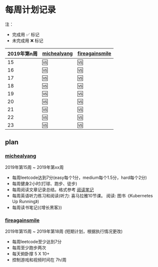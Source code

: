 # 每周计划记录

注：

* 完成用 ✅ 标记
* 未完成用 ❌ 标记


2019年第n周 | [michealyang](https://github.com/) | [fireagainsmile](https://github.com/fireagainsmile)
----- | ----- | -----
15 | 🆚 | 🆚
16 | 🆚 | 🆚
17 | 🆚 | 🆚
18 | 🆚 | 🆚
19 | 🆚 | 🆚
20 | 🆚 | 🆚
21 | 🆚 | 🆚
22 | 🆚 | 🆚
23 | 🆚 | 🆚



## plan

### [michealyang](https://github.com/)

2019年第15周  ~  2019年第xx周

* 每周leetcode达到7分(easy每个1分，medium每个1.5分，hard每个2分)
* 每周健身2小时(打球、跑步、徒步)
* 每周阅读文章记录总结。格式参考 [阅读笔记](https://github.com/qijintech/qijin-tech-notes/blob/master/%E9%98%85%E8%AF%BB%E7%AC%94%E8%AE%B0/201903(13).md)
* 每周英语听力练习和阅读(听力: 喜马拉雅10节课。 阅读: 图书《Kubernetes Up Running》)
* 每周读书笔记(《增长黑客》)

### [fireagainsmile](https://github.com/fireagainsmile)

2019年第15周 ~ 2019年第18周 (短期计划，根据执行情况更改)

* 每周leetcode至少达到7分
* 每周至少跑步两次
* 每天俯卧撑 5 X 10+
* 控制游戏和视频时间在 7h/周 
